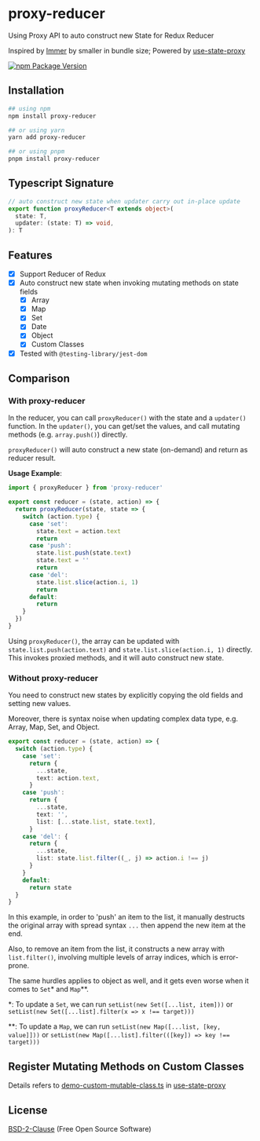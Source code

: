 # proxy-reducer

Using Proxy API to auto construct new State for Redux Reducer

Inspired by [Immer](https://immerjs.github.io/immer/example-reducer) by smaller in bundle size;
Powered by [use-state-proxy](https://github.com/beenotung/use-state-proxy)

[![npm Package Version](https://img.shields.io/npm/v/proxy-reducer?maxAge=3600)](https://www.npmjs.com/package/proxy-reducer)

## Installation

```bash
## using npm
npm install proxy-reducer

## or using yarn
yarn add proxy-reducer

## or using pnpm
pnpm install proxy-reducer
```

## Typescript Signature
```typescript
// auto construct new state when updater carry out in-place update
export function proxyReducer<T extends object>(
  state: T,
  updater: (state: T) => void,
): T
```

## Features
- [x] Support Reducer of Redux
- [x] Auto construct new state when invoking mutating methods on state fields
  - [x] Array
  - [x] Map
  - [x] Set
  - [x] Date
  - [x] Object
  - [X] Custom Classes
- [x] Tested with `@testing-library/jest-dom`

## Comparison

### With proxy-reducer
In the reducer, you can call `proxyReducer()` with the state and a `updater()` function.
In the `updater()`, you can get/set the values, and call mutating methods (e.g. `array.push()`) directly.

`proxyReducer()` will auto construct a new state (on-demand) and return as reducer result.

**Usage Example**:
```typescript jsx
import { proxyReducer } from 'proxy-reducer'

export const reducer = (state, action) => {
  return proxyReducer(state, state => {
    switch (action.type) {
      case 'set':
        state.text = action.text
        return
      case 'push':
        state.list.push(state.text)
        state.text = ''
        return
      case 'del':
        state.list.slice(action.i, 1)
        return
      default:
        return
    }
  })
}
```

Using `proxyReducer()`, the array can be updated with `state.list.push(action.text)` and `state.list.slice(action.i, 1)` directly.
This invokes proxied methods, and it will auto construct new state.

### Without proxy-reducer
You need to construct new states by explicitly copying the old fields and setting new values.

Moreover, there is syntax noise when updating complex data type, e.g. Array, Map, Set, and Object.

```typescript jsx
export const reducer = (state, action) => {
  switch (action.type) {
    case 'set':
      return {
        ...state,
        text: action.text,
      }
    case 'push':
      return {
        ...state,
        text: '',
        list: [...state.list, state.text],
      }
    case 'del': {
      return {
        ...state,
        list: state.list.filter((_, j) => action.i !== j)
      }
    }
    default:
      return state
  }
}
```

In this example, in order to 'push' an item to the list, it manually destructs the original array with spread syntax `...` then append the new item at the end.

Also, to remove an item from the list, it constructs a new array with `list.filter()`, involving multiple levels of array indices, which is error-prone.

The same hurdles applies to object as well, and it gets even worse when it comes to `Set`* and `Map`**.

*: To update a `Set`, we can run `setList(new Set([...list, item]))` or `setList(new Set([...list].filter(x => x !== target)))`

**: To update a `Map`, we can run `setList(new Map([...list, [key, value]]))` or `setList(new Map([...list].filter(([key]) => key !== target)))`

## Register Mutating Methods on Custom Classes

Details refers to [demo-custom-mutable-class.ts](https://github.com/beenotung/use-state-proxy/blob/master/src/demo-custom-mutable-class.ts) in [use-state-proxy](https://github.com/beenotung/use-state-proxy)

## License
[BSD-2-Clause](./LICENSE) (Free Open Source Software)
